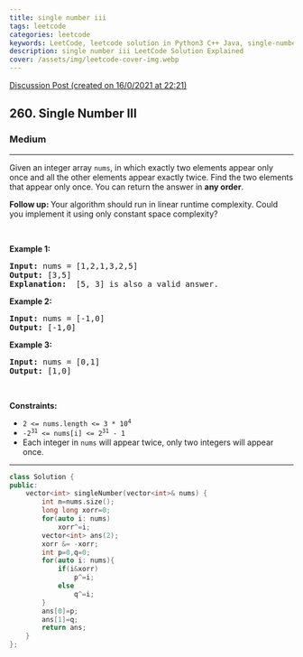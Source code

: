 ```yaml
---
title: single number iii
tags: leetcode
categories: leetcode
keywords: LeetCode, leetcode solution in Python3 C++ Java, single-number-iii solution
description: single number iii LeetCode Solution Explained
cover: /assets/img/leetcode-cover-img.webp
---
```



[Discussion Post (created on 16/0/2021 at 22:21)](https://leetcode.com/problems/single-number-iii/discuss/1019894/O(1)-space-or-Bit-Manipulation-or-C%2B%2B)  
<h2>260. Single Number III</h2><h3>Medium</h3><hr><div><p>Given an integer array <code>nums</code>, in which exactly two elements appear only once and all the other elements appear exactly twice. Find the two elements that appear only once. You can return the answer in <strong>any order</strong>.</p>

<p><strong>Follow up:&nbsp;</strong>Your algorithm should run in linear runtime complexity. Could you implement it using only constant space complexity?</p>

<p>&nbsp;</p>
<p><strong>Example 1:</strong></p>

<pre><strong>Input:</strong> nums = [1,2,1,3,2,5]
<strong>Output:</strong> [3,5]
<strong>Explanation: </strong> [5, 3] is also a valid answer.
</pre>

<p><strong>Example 2:</strong></p>

<pre><strong>Input:</strong> nums = [-1,0]
<strong>Output:</strong> [-1,0]
</pre>

<p><strong>Example 3:</strong></p>

<pre><strong>Input:</strong> nums = [0,1]
<strong>Output:</strong> [1,0]
</pre>

<p>&nbsp;</p>
<p><strong>Constraints:</strong></p>

<ul>
	<li><code>2 &lt;= nums.length &lt;= 3 * 10<sup>4</sup></code></li>
	<li><code>-2<sup>31</sup> &lt;= nums[i] &lt;= 2<sup>31</sup> - 1</code></li>
	<li>Each integer in <code>nums</code> will appear twice, only two integers will appear once.</li>
</ul>
</div>

---




```cpp
class Solution {
public:
    vector<int> singleNumber(vector<int>& nums) {
        int n=nums.size();
        long long xorr=0;
        for(auto i: nums)
            xorr^=i;
        vector<int> ans(2);
        xorr &= -xorr;
        int p=0,q=0;
        for(auto i: nums){
            if(i&xorr)
                p^=i;
            else
                q^=i;
        }
        ans[0]=p;
        ans[1]=q;
        return ans;
    }
};
```
